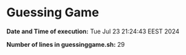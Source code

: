 # Guessing Game

**Date and Time of execution:** Tue Jul 23 21:24:43 EEST 2024

**Number of lines in guessinggame.sh:** 29
